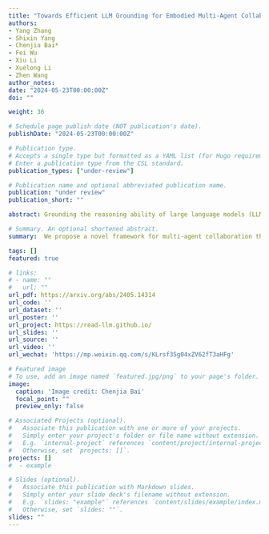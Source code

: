 ```yaml
---
title: "Towards Efficient LLM Grounding for Embodied Multi-Agent Collaboration."
authors:
- Yang Zhang
- Shixin Yang
- Chenjia Bai*
- Fei Wu
- Xiu Li
- Xuelong Li
- Zhen Wang
author_notes:
date: "2024-05-23T00:00:00Z"
doi: ""

weight: 36

# Schedule page publish date (NOT publication's date).
publishDate: "2024-05-23T00:00:00Z"

# Publication type.
# Accepts a single type but formatted as a YAML list (for Hugo requirements).
# Enter a publication type from the CSL standard.
publication_types: ["under-review"]

# Publication name and optional abbreviated publication name.
publication: "under review"
publication_short: ""

abstract: Grounding the reasoning ability of large language models (LLMs) for embodied tasks is challenging due to the complexity of the physical world. Especially, LLM planning for multi-agent collaboration requires communication of agents or credit assignment as the feedback to re-adjust the proposed plans and achieve effective coordination. However, existing methods that overly rely on physical verification or self-reflection suffer from excessive and inefficient querying of LLMs. In this paper, we propose a novel framework for multi-agent collaboration that introduces Reinforced Advantage feedback (ReAd) for efficient self-refinement of plans. Specifically, we perform critic regression to learn a sequential advantage function from LLM-planned data, and then treat the LLM planner as an optimizer to generate actions that maximize the advantage function. It endows the LLM with the foresight to discern whether the action contributes to accomplishing the final task. We provide theoretical analysis by extending advantage-weighted regression in reinforcement learning to multi-agent systems. Experiments on Overcooked-AI and a difficult variant of RoCoBench show that ReAd surpasses baselines in success rate, and also significantly decreases the interaction steps of agents and query rounds of LLMs, demonstrating its high efficiency for grounding LLMs.

# Summary. An optional shortened abstract.
summary:  We propose a novel framework for multi-agent collaboration that introduces Reinforced Advantage feedback (ReAd) for efficient self-refinement of plans.

tags: []
featured: true

# links:
# - name: ""
#   url: ""
url_pdf: https://arxiv.org/abs/2405.14314
url_code: ''
url_dataset: ''
url_poster: ''
url_project: https://read-llm.github.io/
url_slides: ''
url_source: ''
url_video: ''
url_wechat: 'https://mp.weixin.qq.com/s/KLrsf35g04xZV62fT3aHFg'

# Featured image
# To use, add an image named `featured.jpg/png` to your page's folder. 
image:
  caption: 'Image credit: Chenjia Bai'
  focal_point: ""
  preview_only: false

# Associated Projects (optional).
#   Associate this publication with one or more of your projects.
#   Simply enter your project's folder or file name without extension.
#   E.g. `internal-project` references `content/project/internal-project/index.md`.
#   Otherwise, set `projects: []`.
projects: []
#  - example

# Slides (optional).
#   Associate this publication with Markdown slides.
#   Simply enter your slide deck's filename without extension.
#   E.g. `slides: "example"` references `content/slides/example/index.md`.
#   Otherwise, set `slides: ""`.
slides: ""
---
```

